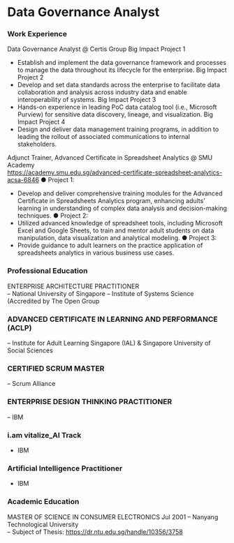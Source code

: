 # Data Governance Analyst

### Work Experience
Data Governance Analyst @ Certis Group
Big Impact Project 1
  - Establish and implement the data governance framework and processes to manage the data throughout its lifecycle for the enterprise.
Big Impact Project 2
  - Develop and set data standards across the enterprise to facilitate data collaboration and analysis across industry data and enable interoperability of systems.
Big Impact Project 3
  - Hands-on experience in leading PoC data catalog tool (i.e., Microsoft Purview) for sensitive data discovery, lineage, and visualization. 
Big Impact Project 4
  - Design and deliver data management training programs, in addition to leading the rollout of associated communications to internal stakeholders. 

Adjunct Trainer, Advanced Certificate in Spreadsheet Analytics @ SMU Academy 	
https://academy.smu.edu.sg/advanced-certificate-spreadsheet-analytics-acsa-6846 
●	Project 1:
- Develop and deliver comprehensive training modules for the Advanced Certificate in Spreadsheets Analytics program, enhancing adults’ learning in understanding of complex data analysis and decision-making techniques. 
●	Project 2:
- Utilized advanced knowledge of spreadsheet tools, including Microsoft Excel and Google Sheets, to train and mentor adult students on data manipulation, data visualization and analytical modeling. 
 ● Project 3:
- Provide guidance to adult learners on the practice application of spreadsheets analytics in various business use cases. 

### Professional Education
ENTERPRISE ARCHITECTURE PRACTITIONER	
– National University of Singapore – Institute of Systems Science (Accredited by The Open Group
### ADVANCED CERTIFICATE IN LEARNING AND PERFORMANCE (ACLP)                                                      
– Institute for Adult Learning Singapore (IAL) & Singapore University of Social Sciences
### CERTIFIED SCRUM MASTER 	
– Scrum Alliance 
### ENTERPRISE DESIGN THINKING PRACTITIONER 	
– IBM
### i.am vitalize_AI Track
- IBM 
###  Artificial Intelligence Practitioner
- IBM
  
### Academic Education
MASTER OF SCIENCE IN CONSUMER ELECTRONICS	Jul 2001
– Nanyang Technological University  
– Subject of Thesis: https://dr.ntu.edu.sg/handle/10356/3758  
